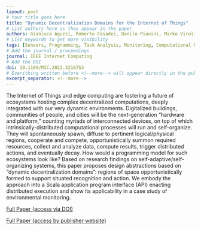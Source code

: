 ```yaml
---
layout: post
# Your title goes here
title: "Dynamic Decentralization Domains for the Internet of Things"
# List authors here as they appear in the paper
authors: Gianluca Aguzzi, Roberto Casadei, Danilo Pianini, Mirko Viroli
# List keywords to get more visibility
tags: [Sensors, Programming, Task Analysis, Monitoring, Computational Modeling, Rain, Internet Of Things]
# Add the journal / proceedings
journal: IEEE Internet Computing
# Add the DOI
doi: 10.1109/MIC.2022.3216753
# Everithing written before <!--more--> will appear directly in the publications page
excerpt_separator: <!--more-->
---
```


The Internet of Things and edge computing are fostering a future of ecosystems hosting complex decentralized computations, deeply integrated with our very dynamic environments. Digitalized buildings, communities of people, and cities will be the next-generation “hardware and platform,” counting myriads of interconnected devices, on top of which intrinsically-distributed computational processes will run and self-organize. They will spontaneously spawn, diffuse to pertinent logical/physical regions, cooperate and compete, opportunistically summon required resources, collect and analyze data, compute results, trigger distributed actions, and eventually decay. How would a programming model for such ecosystems look like? Based on research findings on self-adaptive/self-organizing systems, this paper proposes design abstractions based on “dynamic decentralization domains”: regions of space opportunistically formed to support situated recognition and action. We embody the approach into a Scala application program interface (API) enacting distributed execution and show its applicability in a case study of environmental monitoring.

<!--more-->

[Full Paper (access via DOI)](https://doi.org/10.1109/MIC.2022.3216753)

[Full Paper (access by publisher website)](https://doi.ieeecomputersociety.org/10.1109/MIC.2022.3216753)